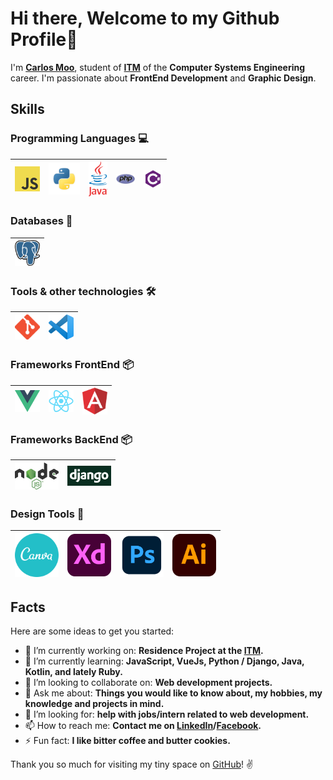 # Hi there, Welcome to my Github Profile👋

I'm **[Carlos Moo](https://www.linkedin.com/in/carlos-ivan-moo-barrera/)**, student of **[ITM](https://www.itmerida.mx/)** of the **Computer Systems Engineering** career. I'm passionate about **FrontEnd Development** and **Graphic Design**.

## Skills

### Programming Languages :computer:

| [<img src="assets/javascript.png" title="js" alt="js" width="40">](https://developer.mozilla.org/en-US/docs/Web/JavaScript) | [<img src="assets/python.png" title="python" alt="python" width="50">](https://www.python.org/) | [<img src="assets/java.png" title="java" alt="java" width="30">](https://www.java.com/es/) | [<img src="assets/PHP.png" title="php" alt="php" width="30">](https://www.php.net/) | [<img src="assets/C-Sharp.png" title="c-sharp" alt="c-sharp" width="30">](https://docs.microsoft.com/es-es/dotnet/csharp/) |
| --------------------------------------------------------------------------------------------------------------------------- | ----------------------------------------------------------------------------------------------- | -------------------------------------------------------------------------------------- | -------------------------------------------------------------------------------------- | -------------------------------------------------------------------------------------- |

### Databases :floppy_disk:

| [<img src="assets/postgres.svg" title="postgres" alt="postgres" width="40">](https://www.postgresql.org/) | 
| --------------------------------------------------------------------------------------------------------------------------- |

### Tools & other technologies :hammer_and_wrench:

| [<img src="assets/git.png" title="git" alt="git" width="40">](https://git-scm.com/) | [<img src="assets/vscode.png" width="40">](https://code.visualstudio.com/) |
| --------------------------------------------------------------------------------------------------------------------------- | ----------------------------------------------------------------------------------------------- |

### Frameworks FrontEnd :package:

| [<img src="assets/vue.png" title="vue" alt="vue" width="40">](https://vuejs.org/) | [<img src="assets/react.png" title="react" alt="react" width="40">](https://es.reactjs.org/) | [<img src="assets/Angular.png" title="angular" alt="angular" width="40">](https://angular.io/) | 
| --------------------------------------------------------------------------------------------------------------------------- | ----------------------------------------------------------------------------------------------- | ----------------------------------------------------------------------------------------------- |

### Frameworks BackEnd :package:

| [<img src="assets/nodejs.png" title="node" alt="node" width="70">](https://nodejs.org/es/) | [<img src="assets/django.png" title="django" alt="django" width="70">](https://www.djangoproject.com/) |
| --------------------------------------------------------------------------------------------------------------------------- | ----------------------------------------------------------------------------------------------- |

### Design Tools :art:

| [<img src="assets/canva.png" title="canva" alt="canva" width="70">](https://www.canva.com/) | [<img src="assets/adobexd.png" title="adobexd" alt="adobexd" width="70">](https://www.adobe.com/mx/products/xd.html) | [<img src="assets/photoshop.png" title="photoshop" alt="photoshop" width="70">](https://www.adobe.com/mx/products/photoshop.html) | [<img src="assets/Illustrator.png" title="illustrator" alt="illustrator" width="70">](https://www.adobe.com/mx/products/illustrator.html) | 
| ----------------------------------------------------------------------------------- | -------------------------------------------------------------------------- | ----------------------------------------------------------------------------------------------- | ------------------------------------------------------------------------------------------- | 

## Facts

Here are some ideas to get you started:

- 🔭 I’m currently working on: **Residence Project at the [ITM](https://www.itmerida.mx/).**
- 🌱 I’m currently learning: **JavaScript, VueJs, Python / Django, Java, Kotlin, and lately Ruby.**
- 👯 I’m looking to collaborate on: **Web development projects.**
- 💬 Ask me about: **Things you would like to know about, my hobbies, my knowledge and projects in mind.**
- 🤔 I’m looking for: **help with jobs/intern related to web development.**
- 📫 How to reach me: **Contact me on [LinkedIn](https://www.linkedin.com/in/carlos-ivan-moo-barrera/)/[Facebook](https://www.facebook.com/carlosivan.mb/).**
- ⚡ Fun fact: **I like bitter coffee and butter cookies.**


Thank you so much for visiting my tiny space on [GitHub](https://github.com/carlosmoo)! :v:
